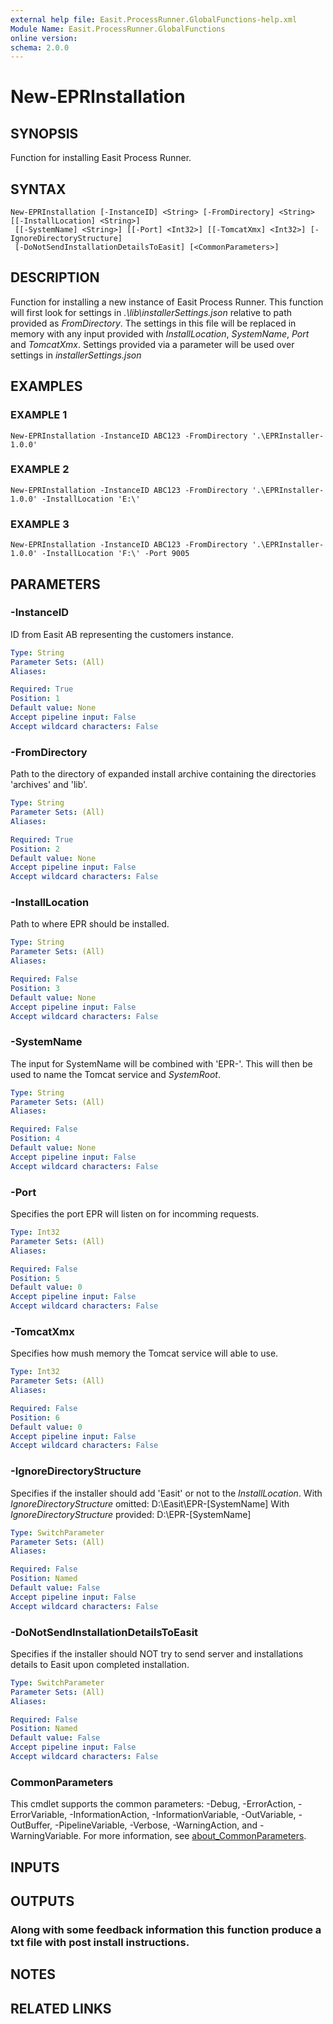 ```yaml
---
external help file: Easit.ProcessRunner.GlobalFunctions-help.xml
Module Name: Easit.ProcessRunner.GlobalFunctions
online version:
schema: 2.0.0
---
```


# New-EPRInstallation

## SYNOPSIS
Function for installing Easit Process Runner.

## SYNTAX

```
New-EPRInstallation [-InstanceID] <String> [-FromDirectory] <String> [[-InstallLocation] <String>]
 [[-SystemName] <String>] [[-Port] <Int32>] [[-TomcatXmx] <Int32>] [-IgnoreDirectoryStructure]
 [-DoNotSendInstallationDetailsToEasit] [<CommonParameters>]
```

## DESCRIPTION
Function for installing a new instance of Easit Process Runner.
This function will first look for settings in *.\lib\installerSettings.json* relative to path provided as *FromDirectory*.
The settings in this file will be replaced in memory with any input provided with *InstallLocation*, *SystemName*, *Port* and *TomcatXmx*.
Settings provided via a parameter will be used over settings in *installerSettings.json*

## EXAMPLES

### EXAMPLE 1
```
New-EPRInstallation -InstanceID ABC123 -FromDirectory '.\EPRInstaller-1.0.0'
```

### EXAMPLE 2
```
New-EPRInstallation -InstanceID ABC123 -FromDirectory '.\EPRInstaller-1.0.0' -InstallLocation 'E:\'
```

### EXAMPLE 3
```
New-EPRInstallation -InstanceID ABC123 -FromDirectory '.\EPRInstaller-1.0.0' -InstallLocation 'F:\' -Port 9005
```

## PARAMETERS

### -InstanceID
ID from Easit AB representing the customers instance.

```yaml
Type: String
Parameter Sets: (All)
Aliases:

Required: True
Position: 1
Default value: None
Accept pipeline input: False
Accept wildcard characters: False
```

### -FromDirectory
Path to the directory of expanded install archive containing the directories 'archives' and 'lib'.

```yaml
Type: String
Parameter Sets: (All)
Aliases:

Required: True
Position: 2
Default value: None
Accept pipeline input: False
Accept wildcard characters: False
```

### -InstallLocation
Path to where EPR should be installed.

```yaml
Type: String
Parameter Sets: (All)
Aliases:

Required: False
Position: 3
Default value: None
Accept pipeline input: False
Accept wildcard characters: False
```

### -SystemName
The input for SystemName will be combined with 'EPR-'.
This will then be used to name the Tomcat service and *SystemRoot*.

```yaml
Type: String
Parameter Sets: (All)
Aliases:

Required: False
Position: 4
Default value: None
Accept pipeline input: False
Accept wildcard characters: False
```

### -Port
Specifies the port EPR will listen on for incomming requests.

```yaml
Type: Int32
Parameter Sets: (All)
Aliases:

Required: False
Position: 5
Default value: 0
Accept pipeline input: False
Accept wildcard characters: False
```

### -TomcatXmx
Specifies how mush memory the Tomcat service will able to use.

```yaml
Type: Int32
Parameter Sets: (All)
Aliases:

Required: False
Position: 6
Default value: 0
Accept pipeline input: False
Accept wildcard characters: False
```

### -IgnoreDirectoryStructure
Specifies if the installer should add 'Easit' or not to the *InstallLocation*.
With *IgnoreDirectoryStructure* omitted: D:\Easit\EPR-\[SystemName\]
With *IgnoreDirectoryStructure* provided: D:\EPR-\[SystemName\]

```yaml
Type: SwitchParameter
Parameter Sets: (All)
Aliases:

Required: False
Position: Named
Default value: False
Accept pipeline input: False
Accept wildcard characters: False
```

### -DoNotSendInstallationDetailsToEasit
Specifies if the installer should NOT try to send server and installations details to Easit upon completed installation.

```yaml
Type: SwitchParameter
Parameter Sets: (All)
Aliases:

Required: False
Position: Named
Default value: False
Accept pipeline input: False
Accept wildcard characters: False
```

### CommonParameters
This cmdlet supports the common parameters: -Debug, -ErrorAction, -ErrorVariable, -InformationAction, -InformationVariable, -OutVariable, -OutBuffer, -PipelineVariable, -Verbose, -WarningAction, and -WarningVariable. For more information, see [about_CommonParameters](http://go.microsoft.com/fwlink/?LinkID=113216).

## INPUTS

## OUTPUTS

### Along with some feedback information this function produce a txt file with post install instructions.
## NOTES

## RELATED LINKS
